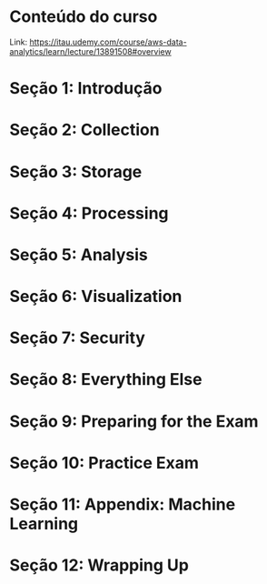 # Conteúdo do curso

Link: https://itau.udemy.com/course/aws-data-analytics/learn/lecture/13891508#overview

# Seção 1: Introdução

# Seção 2: Collection

# Seção 3: Storage

# Seção 4: Processing

# Seção 5: Analysis

# Seção 6: Visualization

# Seção 7: Security

# Seção 8: Everything Else

# Seção 9: Preparing for the Exam

# Seção 10: Practice Exam

# Seção 11: Appendix: Machine Learning

# Seção 12: Wrapping Up

